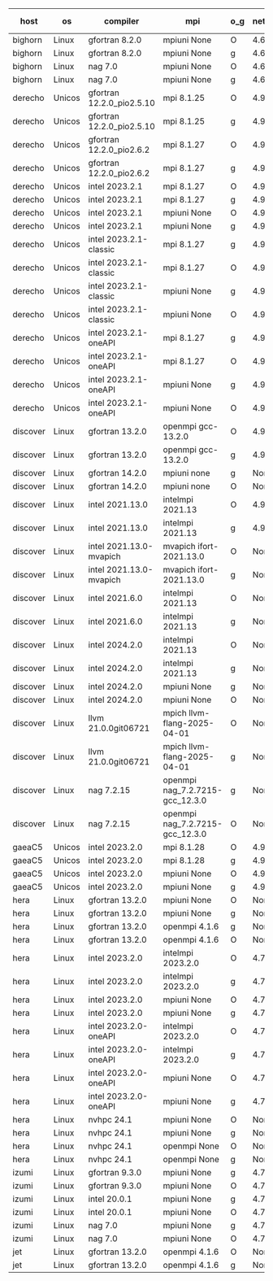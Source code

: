 

| host     | os       | compiler                              | mpi                      | o_g        | netcdf        | build       | u_pass          | u_fail          | s_pass            | s_fail            | e_pass             | e_fail             | nuopc_pass       | nuopc_fail       | artifacts link          |
|----------|----------|---------------------------------------|--------------------------|------------|---------------|-------------|-----------------|-----------------|-------------------|-------------------|--------------------|--------------------|------------------|------------------|-------------------------|
| bighorn | Linux | gfortran 8.2.0 | mpiuni None  | O | 4.6.1  | PASS | 12535 | 0 | 9 | 0 | 42 | 0 | None | None | <a href="https://github.com/esmf-org/esmf-test-artifacts/tree/d599530a37bbc4cfe680ba9dc218115aed15b5d6/develop/gfortran/8.2.0/O/mpiuni/None" target="_blank">d599530</a> | 
| bighorn | Linux | gfortran 8.2.0 | mpiuni None  | g | 4.6.1  | PASS | 12535 | 0 | 9 | 0 | 42 | 0 | None | None | <a href="https://github.com/esmf-org/esmf-test-artifacts/tree/29818afef3d1df92dd6d0ddd7425583d29f80fb4/develop/gfortran/8.2.0/g/mpiuni/None" target="_blank">29818af</a> | 
| bighorn | Linux | nag 7.0 | mpiuni None  | O | 4.6.1  | PASS | 12535 | 0 | 9 | 0 | 42 | 0 | None | None | <a href="https://github.com/esmf-org/esmf-test-artifacts/tree/1f9a7794ad0e372484a2e398b063924803301482/develop/nag/7.0/O/mpiuni/None" target="_blank">1f9a779</a> | 
| bighorn | Linux | nag 7.0 | mpiuni None  | g | 4.6.1  | PASS | None | None | None | None | None | None | None | None | <a href="https://github.com/esmf-org/esmf-test-artifacts/tree/373ee796519c420b3e73d10badca6d169800f971/develop/nag/7.0/g/mpiuni/None" target="_blank">373ee79</a> | 
| derecho | Unicos | gfortran 12.2.0_pio2.5.10 | mpi 8.1.25  | O | 4.9.2  | PASS | 14204 | 0 | 51 | 0 | 80 | 0 | 57 | 0 | <a href="https://github.com/esmf-org/esmf-test-artifacts/tree/dd0de658d3b09743c2467b97f842e3dcebb65738/develop/gfortran/12.2.0_pio2.5.10/O/mpi/8.1.25" target="_blank">dd0de65</a> | 
| derecho | Unicos | gfortran 12.2.0_pio2.5.10 | mpi 8.1.25  | g | 4.9.2  | PASS | 14204 | 0 | 51 | 0 | 80 | 0 | 57 | 0 | <a href="https://github.com/esmf-org/esmf-test-artifacts/tree/cd0a3f0deff840c8ec08578babbdf22ad86c5b46/develop/gfortran/12.2.0_pio2.5.10/g/mpi/8.1.25" target="_blank">cd0a3f0</a> | 
| derecho | Unicos | gfortran 12.2.0_pio2.6.2 | mpi 8.1.27  | O | 4.9.2  | PASS | 14204 | 0 | 51 | 0 | 80 | 0 | 57 | 0 | <a href="https://github.com/esmf-org/esmf-test-artifacts/tree/0f8bd9f88d5980d5d893f625f49247bd51528dad/develop/gfortran/12.2.0_pio2.6.2/O/mpi/8.1.27" target="_blank">0f8bd9f</a> | 
| derecho | Unicos | gfortran 12.2.0_pio2.6.2 | mpi 8.1.27  | g | 4.9.2  | PASS | 14204 | 0 | 51 | 0 | 80 | 0 | 57 | 0 | <a href="https://github.com/esmf-org/esmf-test-artifacts/tree/d318a8efc133bd92cf2e2fb5fb260056be331c02/develop/gfortran/12.2.0_pio2.6.2/g/mpi/8.1.27" target="_blank">d318a8e</a> | 
| derecho | Unicos | intel 2023.2.1 | mpi 8.1.27  | O | 4.9.2  | PASS | 14204 | 0 | 51 | 0 | 80 | 0 | 58 | 0 | <a href="https://github.com/esmf-org/esmf-test-artifacts/tree/081847dae8d6008bd93a44eee313c47deb881991/develop/intel/2023.2.1/O/mpi/8.1.27" target="_blank">081847d</a> | 
| derecho | Unicos | intel 2023.2.1 | mpi 8.1.27  | g | 4.9.2  | PASS | 14204 | 0 | 51 | 0 | 80 | 0 | 58 | 0 | <a href="https://github.com/esmf-org/esmf-test-artifacts/tree/8efc2fb3b369efa247c7b121eaecc8b33dba08c2/develop/intel/2023.2.1/g/mpi/8.1.27" target="_blank">8efc2fb</a> | 
| derecho | Unicos | intel 2023.2.1 | mpiuni None  | O | 4.9.2  | PASS | 12535 | 0 | 9 | 0 | 42 | 0 | None | None | <a href="https://github.com/esmf-org/esmf-test-artifacts/tree/ddecd4a30565fbcd43414300107e41ee9bbbd9b1/develop/intel/2023.2.1/O/mpiuni/None" target="_blank">ddecd4a</a> | 
| derecho | Unicos | intel 2023.2.1 | mpiuni None  | g | 4.9.2  | PASS | 12535 | 0 | 9 | 0 | 42 | 0 | None | None | <a href="https://github.com/esmf-org/esmf-test-artifacts/tree/a6971146bb869fb106d72c05746347204917c190/develop/intel/2023.2.1/g/mpiuni/None" target="_blank">a697114</a> | 
| derecho | Unicos | intel 2023.2.1-classic | mpi 8.1.27  | g | 4.9.2  | PASS | None | None | None | None | None | None | None | None | <a href="https://github.com/esmf-org/esmf-test-artifacts/tree/bf8987b915cdc43eced8d8f1adfc5e232956d88d/develop/intel/2023.2.1-classic/g/mpi/8.1.27" target="_blank">bf8987b</a> | 
| derecho | Unicos | intel 2023.2.1-classic | mpi 8.1.27  | O | 4.9.2  | PASS | None | None | None | None | None | None | None | None | <a href="https://github.com/esmf-org/esmf-test-artifacts/tree/cd6f47d99fe560964ed35132c5382f0ed05b79cc/develop/intel/2023.2.1-classic/O/mpi/8.1.27" target="_blank">cd6f47d</a> | 
| derecho | Unicos | intel 2023.2.1-classic | mpiuni None  | g | 4.9.2  | PASS | 12535 | 0 | 9 | 0 | 42 | 0 | None | None | <a href="https://github.com/esmf-org/esmf-test-artifacts/tree/cc7cadd07381a11f5a24f3b13a549a730b408cee/develop/intel/2023.2.1-classic/g/mpiuni/None" target="_blank">cc7cadd</a> | 
| derecho | Unicos | intel 2023.2.1-classic | mpiuni None  | O | 4.9.2  | PASS | 12535 | 0 | 9 | 0 | 42 | 0 | None | None | <a href="https://github.com/esmf-org/esmf-test-artifacts/tree/1a18ff3dd544ef289a98ca73dc2d9169e9c012e4/develop/intel/2023.2.1-classic/O/mpiuni/None" target="_blank">1a18ff3</a> | 
| derecho | Unicos | intel 2023.2.1-oneAPI | mpi 8.1.27  | g | 4.9.2  | PASS | None | None | None | None | None | None | None | None | <a href="https://github.com/esmf-org/esmf-test-artifacts/tree/d4cb941943649aae7b80e89b88148fe0533546cd/develop/intel/2023.2.1-oneAPI/g/mpi/8.1.27" target="_blank">d4cb941</a> | 
| derecho | Unicos | intel 2023.2.1-oneAPI | mpi 8.1.27  | O | 4.9.2  | PASS | None | None | None | None | None | None | None | None | <a href="https://github.com/esmf-org/esmf-test-artifacts/tree/d34010ba457ad63bedde4ac054edf2b3abcf4ecd/develop/intel/2023.2.1-oneAPI/O/mpi/8.1.27" target="_blank">d34010b</a> | 
| derecho | Unicos | intel 2023.2.1-oneAPI | mpiuni None  | g | 4.9.2  | PASS | 12535 | 0 | 9 | 0 | 42 | 0 | None | None | <a href="https://github.com/esmf-org/esmf-test-artifacts/tree/b5746c03da468123f91764bc6c725238568b4b5c/develop/intel/2023.2.1-oneAPI/g/mpiuni/None" target="_blank">b5746c0</a> | 
| derecho | Unicos | intel 2023.2.1-oneAPI | mpiuni None  | O | 4.9.2  | PASS | 12535 | 0 | 9 | 0 | 42 | 0 | None | None | <a href="https://github.com/esmf-org/esmf-test-artifacts/tree/41879e36aa008da9f0d0a49136018ae72f114809/develop/intel/2023.2.1-oneAPI/O/mpiuni/None" target="_blank">41879e3</a> | 
| discover | Linux | gfortran 13.2.0 | openmpi gcc-13.2.0  | O | 4.9.2  | PASS | 14204 | 0 | 51 | 0 | 80 | 0 | 57 | 0 | <a href="https://github.com/esmf-org/esmf-test-artifacts/tree/ea64fb058422688f6725ba8753c24a7f13dcfc05/develop/gfortran/13.2.0/O/openmpi/gcc-13.2.0" target="_blank">ea64fb0</a> | 
| discover | Linux | gfortran 13.2.0 | openmpi gcc-13.2.0  | g | 4.9.2  | PASS | 14204 | 0 | 51 | 0 | 80 | 0 | 57 | 0 | <a href="https://github.com/esmf-org/esmf-test-artifacts/tree/329f066d0f63d2b74d150fe1329b1f0f127d450b/develop/gfortran/13.2.0/g/openmpi/gcc-13.2.0" target="_blank">329f066</a> | 
| discover | Linux | gfortran 14.2.0 | mpiuni none  | g | None  | PASS | 12535 | 0 | 9 | 0 | 42 | 0 | None | None | <a href="https://github.com/esmf-org/esmf-test-artifacts/tree/bbe0d8ebc6af7d0611668fcf3de178cdc60fbffd/develop/gfortran/14.2.0/g/mpiuni/none" target="_blank">bbe0d8e</a> | 
| discover | Linux | gfortran 14.2.0 | mpiuni none  | O | None  | PASS | 12535 | 0 | 9 | 0 | 42 | 0 | None | None | <a href="https://github.com/esmf-org/esmf-test-artifacts/tree/22bd575198458654d14009cb036671e4f25b8a5e/develop/gfortran/14.2.0/O/mpiuni/none" target="_blank">22bd575</a> | 
| discover | Linux | intel 2021.13.0 | intelmpi 2021.13  | O | 4.9.2  | PASS | 14204 | 0 | 51 | 0 | 80 | 0 | 57 | 0 | <a href="https://github.com/esmf-org/esmf-test-artifacts/tree/9f03579f7e1ffb97762b040f713b823301da1680/develop/intel/2021.13.0/O/intelmpi/2021.13" target="_blank">9f03579</a> | 
| discover | Linux | intel 2021.13.0 | intelmpi 2021.13  | g | 4.9.2  | PASS | 14204 | 0 | 51 | 0 | 80 | 0 | 57 | 0 | <a href="https://github.com/esmf-org/esmf-test-artifacts/tree/9c60d3fa5693fdfb185f4e72fbc5798c87aa241d/develop/intel/2021.13.0/g/intelmpi/2021.13" target="_blank">9c60d3f</a> | 
| discover | Linux | intel 2021.13.0-mvapich | mvapich ifort-2021.13.0  | O | None  | PASS | 14204 | 0 | 51 | 0 | 80 | 0 | 57 | 0 | <a href="https://github.com/esmf-org/esmf-test-artifacts/tree/252929a4f71fcb4917dbb52187245a5f9958a89f/develop/intel/2021.13.0-mvapich/O/mvapich/ifort-2021.13.0" target="_blank">252929a</a> | 
| discover | Linux | intel 2021.13.0-mvapich | mvapich ifort-2021.13.0  | g | None  | PASS | 14204 | 0 | 51 | 0 | 80 | 0 | 57 | 0 | <a href="https://github.com/esmf-org/esmf-test-artifacts/tree/7ac62c6fcc77b09943363baea6d99d6e9104ef0b/develop/intel/2021.13.0-mvapich/g/mvapich/ifort-2021.13.0" target="_blank">7ac62c6</a> | 
| discover | Linux | intel 2021.6.0 | intelmpi 2021.13  | O | None  | PASS | 14204 | 0 | 51 | 0 | 80 | 0 | 57 | 0 | <a href="https://github.com/esmf-org/esmf-test-artifacts/tree/a4cdb4baf670b00f86bbc3ab3b551e936a3e06e3/develop/intel/2021.6.0/O/intelmpi/2021.13" target="_blank">a4cdb4b</a> | 
| discover | Linux | intel 2021.6.0 | intelmpi 2021.13  | g | None  | PASS | 14204 | 0 | 51 | 0 | 80 | 0 | 57 | 0 | <a href="https://github.com/esmf-org/esmf-test-artifacts/tree/d446680ba46350093a501c4fda655175528afb26/develop/intel/2021.6.0/g/intelmpi/2021.13" target="_blank">d446680</a> | 
| discover | Linux | intel 2024.2.0 | intelmpi 2021.13  | O | None  | PASS | 14204 | 0 | 51 | 0 | 80 | 0 | 57 | 0 | <a href="https://github.com/esmf-org/esmf-test-artifacts/tree/28a476000e2e7c17e5cb5f0788ba199678d6b248/develop/intel/2024.2.0/O/intelmpi/2021.13" target="_blank">28a4760</a> | 
| discover | Linux | intel 2024.2.0 | intelmpi 2021.13  | g | None  | PASS | 14203 | 1 | 51 | 0 | 80 | 0 | 57 | 0 | <a href="https://github.com/esmf-org/esmf-test-artifacts/tree/f6727aa66e256d0b7793602fff5d31cf8bd5c5cd/develop/intel/2024.2.0/g/intelmpi/2021.13" target="_blank">f6727aa</a> | 
| discover | Linux | intel 2024.2.0 | mpiuni None  | g | None  | PASS | 12534 | 1 | 9 | 0 | 42 | 0 | None | None | <a href="https://github.com/esmf-org/esmf-test-artifacts/tree/278d621648cb2c16cc42fa36175b8fcb0337c82f/develop/intel/2024.2.0/g/mpiuni/None" target="_blank">278d621</a> | 
| discover | Linux | intel 2024.2.0 | mpiuni None  | O | None  | PASS | 12535 | 0 | 9 | 0 | 42 | 0 | None | None | <a href="https://github.com/esmf-org/esmf-test-artifacts/tree/62afc0e4e2b22ae3e6d7e891e3d35b1f0eea4fd5/develop/intel/2024.2.0/O/mpiuni/None" target="_blank">62afc0e</a> | 
| discover | Linux | llvm 21.0.0git06721 | mpich llvm-flang-2025-04-01  | O | None  | PASS | 14191 | 13 | 18 | 33 | 76 | 4 | 0 | 57 | <a href="https://github.com/esmf-org/esmf-test-artifacts/tree/97a02b77a8ff04dfb7303a0f03fc5cde5917e326/develop/llvm/21.0.0git06721/O/mpich/llvm-flang-2025-04-01" target="_blank">97a02b7</a> | 
| discover | Linux | llvm 21.0.0git06721 | mpich llvm-flang-2025-04-01  | g | None  | PASS | 14191 | 13 | 18 | 33 | 76 | 4 | 0 | 57 | <a href="https://github.com/esmf-org/esmf-test-artifacts/tree/edacc6e7b2d434f4e5ed7382dca7ddc77968e920/develop/llvm/21.0.0git06721/g/mpich/llvm-flang-2025-04-01" target="_blank">edacc6e</a> | 
| discover | Linux | nag 7.2.15 | openmpi nag_7.2.7215-gcc_12.3.0  | g | None  | PASS | 14158 | 46 | 51 | 0 | 80 | 0 | 57 | 0 | <a href="https://github.com/esmf-org/esmf-test-artifacts/tree/9e919f6bb0cb67ce11a9e08bf8c06dd630759493/develop/nag/7.2.15/g/openmpi/nag_7.2.7215-gcc_12.3.0" target="_blank">9e919f6</a> | 
| discover | Linux | nag 7.2.15 | openmpi nag_7.2.7215-gcc_12.3.0  | O | None  | PASS | 14204 | 0 | 51 | 0 | 80 | 0 | 57 | 0 | <a href="https://github.com/esmf-org/esmf-test-artifacts/tree/0b78fcc41a52125e651e8ddb0f7db4b3f7842ba3/develop/nag/7.2.15/O/openmpi/nag_7.2.7215-gcc_12.3.0" target="_blank">0b78fcc</a> | 
| gaeaC5 | Unicos | intel 2023.2.0 | mpi 8.1.28  | O | 4.9.0  | PASS | 14204 | 0 | 51 | 0 | 80 | 0 | 57 | 0 | <a href="https://github.com/esmf-org/esmf-test-artifacts/tree/e6463f962ac7ce150268ace49b635e5073edbba1/develop/intel/2023.2.0/O/mpi/8.1.28" target="_blank">e6463f9</a> | 
| gaeaC5 | Unicos | intel 2023.2.0 | mpi 8.1.28  | g | 4.9.0  | PASS | 14204 | 0 | 51 | 0 | 80 | 0 | 57 | 0 | <a href="https://github.com/esmf-org/esmf-test-artifacts/tree/8767e305a173eb494d504ee0923fd949b60cc793/develop/intel/2023.2.0/g/mpi/8.1.28" target="_blank">8767e30</a> | 
| gaeaC5 | Unicos | intel 2023.2.0 | mpiuni None  | O | 4.9.0  | PASS | 12535 | 0 | 9 | 0 | 42 | 0 | None | None | <a href="https://github.com/esmf-org/esmf-test-artifacts/tree/41ea6a78c27de633358a3c7332042d817420cb82/develop/intel/2023.2.0/O/mpiuni/None" target="_blank">41ea6a7</a> | 
| gaeaC5 | Unicos | intel 2023.2.0 | mpiuni None  | g | 4.9.0  | PASS | 12535 | 0 | 9 | 0 | 42 | 0 | None | None | <a href="https://github.com/esmf-org/esmf-test-artifacts/tree/1812c447f243ca68ab58ea96c97d245821b9753e/develop/intel/2023.2.0/g/mpiuni/None" target="_blank">1812c44</a> | 
| hera | Linux | gfortran 13.2.0 | mpiuni None  | O | None  | PASS | 12535 | 0 | 9 | 0 | 42 | 0 | None | None | <a href="https://github.com/esmf-org/esmf-test-artifacts/tree/08222579bc5b8184424f4820b568c9cfc8d5b567/develop/gfortran/13.2.0/O/mpiuni/None" target="_blank">0822257</a> | 
| hera | Linux | gfortran 13.2.0 | mpiuni None  | g | None  | PASS | 12535 | 0 | 9 | 0 | 42 | 0 | None | None | <a href="https://github.com/esmf-org/esmf-test-artifacts/tree/bea94e5b4da079f8cc4e7bdb11465d8dc26fe702/develop/gfortran/13.2.0/g/mpiuni/None" target="_blank">bea94e5</a> | 
| hera | Linux | gfortran 13.2.0 | openmpi 4.1.6  | g | None  | PASS | 14204 | 0 | 51 | 0 | 80 | 0 | 57 | 0 | <a href="https://github.com/esmf-org/esmf-test-artifacts/tree/16a1e2f9a2f40166be222d278f1503a8096596ff/develop/gfortran/13.2.0/g/openmpi/4.1.6" target="_blank">16a1e2f</a> | 
| hera | Linux | gfortran 13.2.0 | openmpi 4.1.6  | O | None  | PASS | 14204 | 0 | 51 | 0 | 80 | 0 | 57 | 0 | <a href="https://github.com/esmf-org/esmf-test-artifacts/tree/a8a4cdc71dffcbbf6386fa6ac53451ec2477313a/develop/gfortran/13.2.0/O/openmpi/4.1.6" target="_blank">a8a4cdc</a> | 
| hera | Linux | intel 2023.2.0 | intelmpi 2023.2.0  | O | 4.7.0  | PASS | None | None | None | None | None | None | None | None | <a href="https://github.com/esmf-org/esmf-test-artifacts/tree/2eed51f829bd073c0cf955beae2ad9f87aa0bb62/develop/intel/2023.2.0/O/intelmpi/2023.2.0" target="_blank">2eed51f</a> | 
| hera | Linux | intel 2023.2.0 | intelmpi 2023.2.0  | g | 4.7.0  | PASS | 14204 | 0 | 51 | 0 | 80 | 0 | 57 | 0 | <a href="https://github.com/esmf-org/esmf-test-artifacts/tree/b88759f9a63c989e2d6cc23ef383ff964305a3f8/develop/intel/2023.2.0/g/intelmpi/2023.2.0" target="_blank">b88759f</a> | 
| hera | Linux | intel 2023.2.0 | mpiuni None  | O | 4.7.0  | PASS | None | None | None | None | None | None | None | None | <a href="https://github.com/esmf-org/esmf-test-artifacts/tree/528a2ef6ded02e606a06a6c04d4d4a9241757f73/develop/intel/2023.2.0/O/mpiuni/None" target="_blank">528a2ef</a> | 
| hera | Linux | intel 2023.2.0 | mpiuni None  | g | 4.7.0  | PASS | None | None | None | None | None | None | None | None | <a href="https://github.com/esmf-org/esmf-test-artifacts/tree/d07bf323381c67ef1e5370fdfb40ff6a1f6f59df/develop/intel/2023.2.0/g/mpiuni/None" target="_blank">d07bf32</a> | 
| hera | Linux | intel 2023.2.0-oneAPI | intelmpi 2023.2.0  | O | 4.7.0  | PASS | None | None | None | None | None | None | None | None | <a href="https://github.com/esmf-org/esmf-test-artifacts/tree/13a345d0212497076dec0d93de44ba1b15216669/develop/intel/2023.2.0-oneAPI/O/intelmpi/2023.2.0" target="_blank">13a345d</a> | 
| hera | Linux | intel 2023.2.0-oneAPI | intelmpi 2023.2.0  | g | 4.7.0  | PASS | 14204 | 0 | 51 | 0 | 80 | 0 | 57 | 0 | <a href="https://github.com/esmf-org/esmf-test-artifacts/tree/eb99d0125b787c34c31f392bffa23988fa612526/develop/intel/2023.2.0-oneAPI/g/intelmpi/2023.2.0" target="_blank">eb99d01</a> | 
| hera | Linux | intel 2023.2.0-oneAPI | mpiuni None  | O | 4.7.0  | PASS | 12535 | 0 | 9 | 0 | 42 | 0 | None | None | <a href="https://github.com/esmf-org/esmf-test-artifacts/tree/d2d3a2b7251e9f30d0d9ed69072da4fa5994f5e9/develop/intel/2023.2.0-oneAPI/O/mpiuni/None" target="_blank">d2d3a2b</a> | 
| hera | Linux | intel 2023.2.0-oneAPI | mpiuni None  | g | 4.7.0  | PASS | None | None | None | None | None | None | None | None | <a href="https://github.com/esmf-org/esmf-test-artifacts/tree/65fafdcd5a40d4d52694763e67802162b82ae134/develop/intel/2023.2.0-oneAPI/g/mpiuni/None" target="_blank">65fafdc</a> | 
| hera | Linux | nvhpc 24.1 | mpiuni None  | O | None  | PASS | 12535 | 0 | 9 | 0 | 42 | 0 | None | None | <a href="https://github.com/esmf-org/esmf-test-artifacts/tree/bea5323c2bb3638b0d52edf3863dcc91f2be7337/develop/nvhpc/24.1/O/mpiuni/None" target="_blank">bea5323</a> | 
| hera | Linux | nvhpc 24.1 | mpiuni None  | g | None  | PASS | 12535 | 0 | 9 | 0 | 42 | 0 | None | None | <a href="https://github.com/esmf-org/esmf-test-artifacts/tree/51b0ec9b35f9fcb4a4ade56ccea279b8e6319211/develop/nvhpc/24.1/g/mpiuni/None" target="_blank">51b0ec9</a> | 
| hera | Linux | nvhpc 24.1 | openmpi None  | O | None  | PASS | 14204 | 0 | 51 | 0 | 80 | 0 | 57 | 0 | <a href="https://github.com/esmf-org/esmf-test-artifacts/tree/d84894e0e2698ba470d5cdb6b50272e832722931/develop/nvhpc/24.1/O/openmpi/None" target="_blank">d84894e</a> | 
| hera | Linux | nvhpc 24.1 | openmpi None  | g | None  | PASS | None | None | None | None | None | None | None | None | <a href="https://github.com/esmf-org/esmf-test-artifacts/tree/1e9aef6481cbd9461f72501e866df661f711808f/develop/nvhpc/24.1/g/openmpi/None" target="_blank">1e9aef6</a> | 
| izumi | Linux | gfortran 9.3.0 | mpiuni None  | g | 4.7.4  | PASS | 12535 | 0 | 9 | 0 | 42 | 0 | None | None | <a href="https://github.com/esmf-org/esmf-test-artifacts/tree/d091ff16ef89b1fadb180d5709bf7da82e4d9e0f/develop/gfortran/9.3.0/g/mpiuni/None" target="_blank">d091ff1</a> | 
| izumi | Linux | gfortran 9.3.0 | mpiuni None  | O | 4.7.4  | PASS | 12535 | 0 | 9 | 0 | 42 | 0 | None | None | <a href="https://github.com/esmf-org/esmf-test-artifacts/tree/c1e6d954129d0ec9db09a2b8545c5f4372727ab2/develop/gfortran/9.3.0/O/mpiuni/None" target="_blank">c1e6d95</a> | 
| izumi | Linux | intel 20.0.1 | mpiuni None  | g | 4.7.4  | PASS | 12535 | 0 | 9 | 0 | 42 | 0 | None | None | <a href="https://github.com/esmf-org/esmf-test-artifacts/tree/189dbfa5489c2dd7a60a6a169c67602c5d2bc6b7/develop/intel/20.0.1/g/mpiuni/None" target="_blank">189dbfa</a> | 
| izumi | Linux | intel 20.0.1 | mpiuni None  | O | 4.7.4  | PASS | 12535 | 0 | 9 | 0 | 42 | 0 | None | None | <a href="https://github.com/esmf-org/esmf-test-artifacts/tree/152575244ca98e7cc5f29ce46f404b9424eab8e4/develop/intel/20.0.1/O/mpiuni/None" target="_blank">1525752</a> | 
| izumi | Linux | nag 7.0 | mpiuni None  | g | 4.7.4  | PASS | 12535 | 0 | 9 | 0 | 42 | 0 | None | None | <a href="https://github.com/esmf-org/esmf-test-artifacts/tree/a4b140560d5a2e5c31826f81156d1e38f91ff666/develop/nag/7.0/g/mpiuni/None" target="_blank">a4b1405</a> | 
| izumi | Linux | nag 7.0 | mpiuni None  | O | 4.7.4  | PASS | 12535 | 0 | 9 | 0 | 42 | 0 | None | None | <a href="https://github.com/esmf-org/esmf-test-artifacts/tree/ae1309afb0ab532323ee0683d61789aa8dbfb033/develop/nag/7.0/O/mpiuni/None" target="_blank">ae1309a</a> | 
| jet | Linux | gfortran 13.2.0 | openmpi 4.1.6  | O | None  | PASS | 14204 | 0 | 51 | 0 | 80 | 0 | 57 | 0 | <a href="https://github.com/esmf-org/esmf-test-artifacts/tree/7f22c67cb8d0af7f91d84efc68a901eefa00cbad/develop/gfortran/13.2.0/O/openmpi/4.1.6" target="_blank">7f22c67</a> | 
| jet | Linux | gfortran 13.2.0 | openmpi 4.1.6  | g | None  | PASS | 14204 | 0 | 51 | 0 | 80 | 0 | 57 | 0 | <a href="https://github.com/esmf-org/esmf-test-artifacts/tree/bee63a88165553dbbfeb89fbb2602e5781b3232f/develop/gfortran/13.2.0/g/openmpi/4.1.6" target="_blank">bee63a8</a> | 
